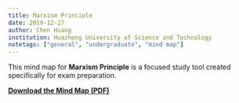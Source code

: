 ```yaml
---
title: Marxism Principle
date: 2019-12-27
author: Chen Huang
institution: Huazhong University of Science and Technology
notetags: ["general", "undergraduate", "mind map"]
---
```


This mind map for **Marxism Principle** is a focused study tool created specifically for exam preparation.

[**Download the Mind Map (PDF)**](marxism-principle/pdf/marxism-pinciple-mindmap.pdf)

